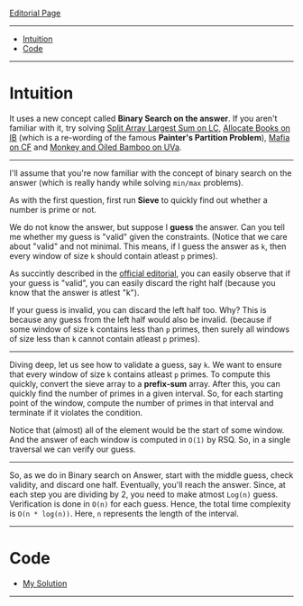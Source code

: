 [Editorial Page](../sprinklr-set-2.md)

----

<!-- vim-markdown-toc GFM -->

* [Intuition](#intuition)
* [Code](#code)

<!-- vim-markdown-toc -->

----

# Intuition
It uses a new concept called **Binary Search on the answer**. If you aren't familiar with it, try solving [Split Array Largest Sum on LC](https://leetcode.com/problems/split-array-largest-sum/), [Allocate Books on IB](https://www.interviewbit.com/problems/allocate-books/) (which is a re-wording of the famous **Painter's Partition Problem**), [Mafia on CF](https://codeforces.com/problemset/problem/348/A) and [Monkey and Oiled Bamboo on UVa](https://onlinejudge.org/index.php?option=com_onlinejudge&Itemid=8&page=show_problem&problem=3183).

----

I'll assume that you're now familiar with the concept of binary search on the answer (which is really handy while solving `min/max` problems).

As with the first question, first run **Sieve** to quickly find out whether a number is prime or not.

We do not know the answer, but suppose I **guess** the answer. Can you tell me whether my guess is "valid" given the constraints. (Notice that we care about "valid" and not minimal. This means, if I guess the answer as `k`, then every window of size `k` should contain atleast `p` primes).

As succintly described in the [official editorial](https://codeforces.com/blog/entry/5648), you can easily observe that if your guess is "valid", you can easily discard the right half (because you know that the answer is atlest "k").

If your guess is invalid, you can discard the left half too. Why? This is because any guess from the left half would also be invalid. (because if some window of size `k` contains less than `p` primes, then surely all windows of size less than `k` cannot contain atleast `p` primes).

----

Diving deep, let us see how to validate a guess, say `k`. We want to ensure that every window of size `k` contains atleast `p` primes. To compute this quickly, convert the sieve array to a **prefix-sum** array. After this, you can quickly find the number of primes in a given interval. So, for each starting point of the window, compute the number of primes in that interval and terminate if it violates the condition. 

Notice that (almost) all of the element would be the start of some window. And the answer of each window is computed in `O(1)` by RSQ. So, in a single traversal we can verify our guess.

----

So, as we do in Binary search on Answer, start with the middle guess, check validity, and discard one half. Eventually, you'll reach the answer. Since, at each step you are dividing by 2, you need to make atmost `Log(n)` guess. Verification is done in `O(n)` for each guess. Hence, the total time complexity is `O(n * log(n))`. Here, `n` represents the length of the interval.

----

# Code
* [My Solution](solution.cpp)

----

